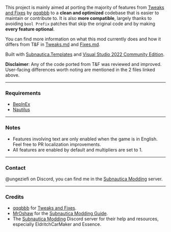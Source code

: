 This project is mainly aimed at porting the majority of features from [Tweaks and Fixes](https://github.com/qqqbbb/Tweaks-and-Fixes) by [qqqbbb](https://github.com/qqqbbb) to a **clean and optimized** codebase that is easier to maintain or contribute to. It is also **more compatible**, largely thanks to avoiding `bool Prefix` patches that skip the original code and by making **every feature optional**.

You can find more information on what this mod currently does and how it differs from T&F in [Tweaks.md](https://github.com/Ungeziefi/Subnautica-Mods/blob/main/Docs/Tweaks%20Progress.md) and [Fixes.md](https://github.com/Ungeziefi/Subnautica-Mods/blob/main/Docs/Fixes%20Progress.md).

Built with [Subnautica.Templates](https://www.nuget.org/packages/Subnautica.Templates) and [Visual Studio 2022 Community Edition](https://visualstudio.microsoft.com/vs/community/).

**Disclaimer**: Any of the code ported from T&F was reviewed and improved. User-facing differences worth noting are mentioned in the 2 files linked above.

---

### Requirements
- [BepInEx](https://www.nexusmods.com/subnautica/mods/1108)
- [Nautilus](https://www.nexusmods.com/subnautica/mods/1262)

---

### Notes
- Features involving text are only enabled when the game is in English. Feel free to PR localization improvements.
- All features are enabled by default and multipliers are set to 1.

---

### Contact
@ungeziefi on Discord, you can find me in the [Subnautica Modding](https://discord.com/invite/subnautica-modding-324207629784186882) server.

---

  ### Credits
- [qqqbbb](https://github.com/qqqbbb) for [Tweaks and Fixes](https://github.com/qqqbbb/Tweaks-and-Fixes).
- [MrOshaw](https://github.com/mroshaw) for the [Subnautica Modding Guide](https://mroshaw.github.io/).
- The [Subnautica Modding](https://discord.com/invite/subnautica-modding-324207629784186882) Discord server for their help and resources, especially EldritchCarMaker and Essence.